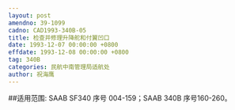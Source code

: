 ```yaml
---
layout: post
amendno: 39-1099
cadno: CAD1993-340B-05
title: 检查并修理升降舵和付翼凹口
date: 1993-12-07 00:00:00 +0800
effdate: 1993-12-08 00:00:00 +0800
tag: 340B
categories: 民航中南管理局适航处
author: 祝海鹰
---
```


##适用范围:
SAAB SF340 序号 004-159；SAAB 340B 序号160-260。


